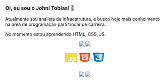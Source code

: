 ### Oi, eu sou o Johni Tobias!  👋

Atualmente sou analista de infraestrutura, e busco hoje mais conhcimento na area de programação para trocar de carreira.

No momento estou aprendendo HTML, CSS, JS.




<div align="center">
  <a href="https://github.com/johnitobias">
  <img height="180em" src="https://github-readme-stats.vercel.app/api?username=johnitobias&show_icons=true&theme=dracula&include_all_commits=true&count_private=true"/>
  <img height="180em" src="https://github-readme-stats.vercel.app/api/top-langs/?username=johnitobias&layout=compact&langs_count=7&theme=dracula"/>
</div>
<div align="center" style="display: inline_block"><br>
  <img align="center" alt="Johni-Js" height="30" width="40" src="https://raw.githubusercontent.com/devicons/devicon/master/icons/javascript/javascript-plain.svg">
  <img align="center" alt="Johni-HTML" height="30" width="40" src="https://raw.githubusercontent.com/devicons/devicon/master/icons/html5/html5-original.svg">
  <img align="center" alt="Johni-CSS" height="30" width="40" src="https://raw.githubusercontent.com/devicons/devicon/master/icons/css3/css3-original.svg">
 </div>
  
##

<div align="center">
  <a href = "mailto:johni.t.gutbier@gmail.com"><img src="https://img.shields.io/badge/-Gmail-%23333?style=for-the-badge&logo=gmail&logoColor=white" target="_blank"></a>
  <a href="https://www.linkedin.com/in/johni-tobias-gutbier-8b4180156/" target="_blank"><img src="https://img.shields.io/badge/-LinkedIn-%230077B5?style=for-the-badge&logo=linkedin&logoColor=white" target="_blank"></a> 
</div>
 







<!---
- 👋 Hi, I’m @johnitobias
- 👀 I’m interested in ...
- 🌱 I’m currently learning ...
- 💞️ I’m looking to collaborate on ...
- 📫 How to reach me ...
johnitobias/johnitobias is a ✨ special ✨ repository because its `README.md` (this file) appears on your GitHub profile.
You can click the Preview link to take a look at your changes.
--->
